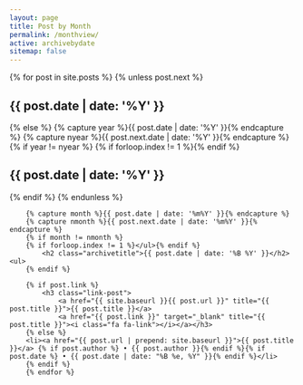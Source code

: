 ```yaml
---
layout: page
title: Post by Month
permalink: /monthview/
active: archivebydate
sitemap: false
---
```


<div id="index">
    {% for post in site.posts %}
        {% unless post.next %}
            <h2 class="archivetitletopbottom">{{ post.date | date: '%Y' }}</h2>
        {% else %}
            {% capture year %}{{ post.date | date: '%Y' }}{% endcapture %}
            {% capture nyear %}{{ post.next.date | date: '%Y' }}{% endcapture %}
            {% if year != nyear %}
            {% if forloop.index != 1 %}</ul>{% endif %}
                <h2 class="archivetitletopbottom">{{ post.date | date: '%Y' }}</h2>
            {% endif %}
        {% endunless %}
            
        {% capture month %}{{ post.date | date: '%m%Y' }}{% endcapture %}
        {% capture nmonth %}{{ post.next.date | date: '%m%Y' }}{% endcapture %}
        {% if month != nmonth %}
        {% if forloop.index != 1 %}</ul>{% endif %}
            <h2 class="archivetitle">{{ post.date | date: '%B %Y' }}</h2><ul>
        {% endif %}
        
        {% if post.link %}
            <h3 class="link-post">
                <a href="{{ site.baseurl }}{{ post.url }}" title="{{ post.title }}">{{ post.title }}</a>
                <a href="{{ post.link }}" target="_blank" title="{{ post.title }}"><i class="fa fa-link"></i></a></h3>
        {% else %}
        <li><a href="{{ post.url | prepend: site.baseurl }}">{{ post.title }}</a> {% if post.author %} • {{ post.author }}{% endif %}{% if post.date %} • {{ post.date | date: "%B %e, %Y" }}{% endif %}</li>
        {% endif %}
        {% endfor %}
</ul></div>